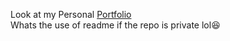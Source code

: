 Look at my Personal [Portfolio](https://4shutosh.github.io/)\
Whats the use of readme if the repo is private lol:satisfied:
